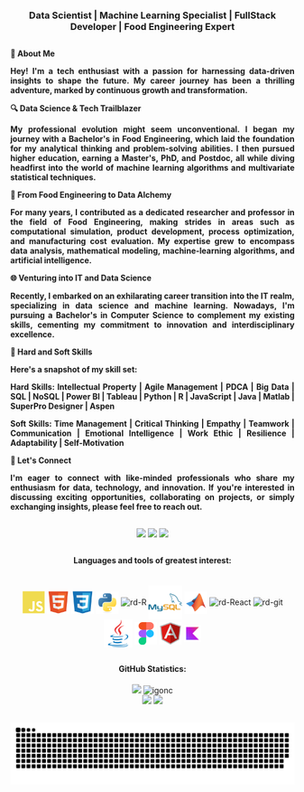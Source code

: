 <h3 align="center" height="20" ></h3>

<h3 align="center" width="150">
Data Scientist | Machine Learning Specialist | FullStack Developer | Food Engineering Expert 		
</h3>

##

<h4 align="justify" height="20" >

🚀 About Me

Hey! I'm a tech enthusiast with a passion for harnessing data-driven insights to shape the future. My career journey has been a thrilling adventure, marked by continuous growth and transformation.

🔍 Data Science & Tech Trailblazer

My professional evolution might seem unconventional. I began my journey with a Bachelor's in Food Engineering, which laid the foundation for my analytical thinking and problem-solving abilities. I then pursued higher education, earning a Master's, PhD, and Postdoc, all while diving headfirst into the world of machine learning algorithms and multivariate statistical techniques.

🧪 From Food Engineering to Data Alchemy

For many years, I contributed as a dedicated researcher and professor in the field of Food Engineering, making strides in areas such as computational simulation, product development, process optimization, and manufacturing cost evaluation. My expertise grew to encompass data analysis, mathematical modeling, machine-learning algorithms, and artificial intelligence.

🌐 Venturing into IT and Data Science

Recently, I embarked on an exhilarating career transition into the IT realm, specializing in data science and machine learning. Nowadays, I'm pursuing a Bachelor's in Computer Science to complement my existing skills, cementing my commitment to innovation and interdisciplinary excellence.

💼 Hard and Soft Skills

Here's a snapshot of my skill set:

Hard Skills: Intellectual Property | Agile Management | PDCA | Big Data | SQL | NoSQL | Power BI | Tableau | Python | R | JavaScript | Java | Matlab | SuperPro Designer | Aspen

Soft Skills: Time Management | Critical Thinking | Empathy | Teamwork | Communication | Emotional Intelligence | Work Ethic | Resilience | Adaptability | Self-Motivation

👥 Let's Connect

I'm eager to connect with like-minded professionals who share my enthusiasm for data, technology, and innovation. If you're interested in discussing exciting opportunities, collaborating on projects, or simply exchanging insights, please feel free to reach out.

	
</h4>

##

<div align="center"> 
  <a href="https://www.linkedin.com/in/rodrigo-nunes-cavalcanti/" target="_blank"><img src="https://img.shields.io/badge/-LinkedIn-%230077B5?style=for-the-badge&logo=linkedin&logoColor=white" target="_blank"></a>
  <a href="[https://www.instagram.com/](https://www.instagram.com/drigoncavalcanti/)" target="_blank"><img src="https://img.shields.io/badge/-Instagram-%23E4405F?style=for-the-badge&logo=instagram&logoColor=white" target="_blank"></a>
  <a href = "mailto:rodrigoncavalcantir@gmail.com"><img src="https://img.shields.io/badge/-Gmail-%23333?style=for-the-badge&logo=gmail&logoColor=white" target="_blank"></a>
</div>

##
		
  <h4 align="center" height="20" >Languages and tools of greatest interest:</h4>
	
				 
				 
  <div style="display: inline_block;" align="center"><br>
  <img align="center" alt="rd-Js" height="40" width="40" src="https://raw.githubusercontent.com/devicons/devicon/master/icons/javascript/javascript-plain.svg">
  <img align="center" alt="rd-HTML" height="40" width="40" src="https://raw.githubusercontent.com/devicons/devicon/master/icons/html5/html5-original.svg">
  <img align="center" alt="rd-CSS" height="40" width="40" src="https://raw.githubusercontent.com/devicons/devicon/master/icons/css3/css3-original.svg">
  <img align="center" alt="rd-Python" height="40" width="40" src="https://raw.githubusercontent.com/devicons/devicon/master/icons/python/python-original.svg">
  <img align="center" alt="rd-R" height="40" width="40" src="https://github.com/igonc/devicon/blob/master/icons/r/r-original.svg">
  <img align="center" alt="rd-mysql" height="60" width="60" src="https://github.com/devicons/devicon/blob/master/icons/mysql/mysql-original-wordmark.svg">
  <img align="center" alt="rd-Matlab" height="40" width="40" src="https://github.com/devicons/devicon/blob/master/icons/matlab/matlab-original.svg">
  <img align="center" alt="rd-React" height="40" width="40" src="https://logospng.org/download/react/logo-react-1024.png">
  <img align="center" alt="rd-git" height="40" width="40" src="https://git-scm.com/images/logos/downloads/Git-Icon-1788C.png">
  <img align="center" alt="rd-Java" height="50" width="50" src="https://github.com/devicons/devicon/blob/master/icons/java/java-original.svg">
  <img align="center" alt="rd-Figma" height="40" width="40" src="https://github.com/devicons/devicon/blob/master/icons/figma/figma-original.svg">
  <img align="center" alt="rd-Angular" height="40" width="40" src="https://github.com/devicons/devicon/blob/master/icons/angularjs/angularjs-original.svg">
  <img align="center" alt="rd-Kotlin" height="30" width="30" src="https://github.com/devicons/devicon/blob/master/icons/kotlin/kotlin-original.svg">
	
	
  
  
##

</div> 
   <h4 align="center" height="20" >GitHub Statistics:</h4>

 <div align="center">
  
  <img height="180em" src="https://github-readme-stats.vercel.app/api?username=igonc&theme=algolia&include_all_commits=true&count_private=true"/>
  <img height="180em" width="400" src="https://github-readme-streak-stats.herokuapp.com?user=igonc&theme=algolia" alt="igonc"/>
  <br>
  <img height="200em" src="https://github-readme-stats.vercel.app/api/top-langs/?username=igonc&layout=compact&langs_count=7&theme=algolia"/>
  <img height="250em" src="https://github-profile-trophy.vercel.app/?username=igonc&column=3&margin-w=15&margin-h=15&theme=algolia"/>
  
##
	
  ![Snake animation](https://github.com/igonc/igonc/blob/main/github-contribution-grid-snake.svg)
</div>


